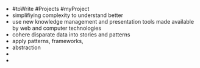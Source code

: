 - #toWrite #Projects #myProject
- simplifiying complexity to understand better
- use new knowledge management and presentation tools made available by web and computer technologies
- cohere disparate data into stories and patterns
- apply patterns, frameworks,
- abstraction
-
-
